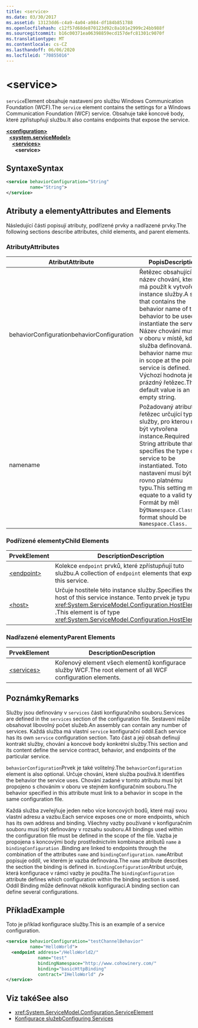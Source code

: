 ```yaml
---
title: <service>
ms.date: 03/30/2017
ms.assetid: 13123dd6-c4a9-4a04-a984-df184b851788
ms.openlocfilehash: c12f57d68de870123d92c8a101e2999c24bb988f
ms.sourcegitcommit: b16c00371ea06398859ecd157defc81301c9070f
ms.translationtype: MT
ms.contentlocale: cs-CZ
ms.lasthandoff: 06/06/2020
ms.locfileid: "70855016"
---
```

# \<service>
<span data-ttu-id="34e2d-101">`service`Element obsahuje nastavení pro službu Windows Communication Foundation (WCF).</span><span class="sxs-lookup"><span data-stu-id="34e2d-101">The `service` element contains the settings for a Windows Communication Foundation (WCF) service.</span></span> <span data-ttu-id="34e2d-102">Obsahuje také koncové body, které zpřístupňují službu.</span><span class="sxs-lookup"><span data-stu-id="34e2d-102">It also contains endpoints that expose the service.</span></span>  
  
[**\<configuration>**](../configuration-element.md)\
&nbsp;&nbsp;[**\<system.serviceModel>**](system-servicemodel.md)\
&nbsp;&nbsp;&nbsp;&nbsp;[**\<services>**](services.md)\
&nbsp;&nbsp;&nbsp;&nbsp;&nbsp;&nbsp;**\<service>**  
  
## <a name="syntax"></a><span data-ttu-id="34e2d-103">Syntaxe</span><span class="sxs-lookup"><span data-stu-id="34e2d-103">Syntax</span></span>  
  
```xml  
<service behaviorConfiguration="String"
         name="String">
</service>
```  
  
## <a name="attributes-and-elements"></a><span data-ttu-id="34e2d-104">Atributy a elementy</span><span class="sxs-lookup"><span data-stu-id="34e2d-104">Attributes and Elements</span></span>  
 <span data-ttu-id="34e2d-105">Následující části popisují atributy, podřízené prvky a nadřazené prvky.</span><span class="sxs-lookup"><span data-stu-id="34e2d-105">The following sections describe attributes, child elements, and parent elements.</span></span>  
  
### <a name="attributes"></a><span data-ttu-id="34e2d-106">Atributy</span><span class="sxs-lookup"><span data-stu-id="34e2d-106">Attributes</span></span>  
  
|<span data-ttu-id="34e2d-107">Atribut</span><span class="sxs-lookup"><span data-stu-id="34e2d-107">Attribute</span></span>|<span data-ttu-id="34e2d-108">Popis</span><span class="sxs-lookup"><span data-stu-id="34e2d-108">Description</span></span>|  
|---------------|-----------------|  
|<span data-ttu-id="34e2d-109">behaviorConfiguration</span><span class="sxs-lookup"><span data-stu-id="34e2d-109">behaviorConfiguration</span></span>|<span data-ttu-id="34e2d-110">Řetězec obsahující název chování, který se má použít k vytvoření instance služby.</span><span class="sxs-lookup"><span data-stu-id="34e2d-110">A string that contains the behavior name of the behavior to be used to instantiate the service.</span></span> <span data-ttu-id="34e2d-111">Název chování musí být v oboru v místě, kde je služba definovaná.</span><span class="sxs-lookup"><span data-stu-id="34e2d-111">The behavior name must be in scope at the point the service is defined.</span></span> <span data-ttu-id="34e2d-112">Výchozí hodnota je prázdný řetězec.</span><span class="sxs-lookup"><span data-stu-id="34e2d-112">The default value is an empty string.</span></span>|  
|<span data-ttu-id="34e2d-113">name</span><span class="sxs-lookup"><span data-stu-id="34e2d-113">name</span></span>|<span data-ttu-id="34e2d-114">Požadovaný atribut typu řetězec určující typ služby, pro kterou má být vytvořena instance.</span><span class="sxs-lookup"><span data-stu-id="34e2d-114">Required String attribute that specifies the type of the service to be instantiated.</span></span> <span data-ttu-id="34e2d-115">Toto nastavení musí být rovno platnému typu.</span><span class="sxs-lookup"><span data-stu-id="34e2d-115">This setting must equate to a valid type.</span></span> <span data-ttu-id="34e2d-116">Formát by měl být`Namespace.Class.`</span><span class="sxs-lookup"><span data-stu-id="34e2d-116">The format should be `Namespace.Class.`</span></span>|  
  
### <a name="child-elements"></a><span data-ttu-id="34e2d-117">Podřízené elementy</span><span class="sxs-lookup"><span data-stu-id="34e2d-117">Child Elements</span></span>  
  
|<span data-ttu-id="34e2d-118">Prvek</span><span class="sxs-lookup"><span data-stu-id="34e2d-118">Element</span></span>|<span data-ttu-id="34e2d-119">Description</span><span class="sxs-lookup"><span data-stu-id="34e2d-119">Description</span></span>|  
|-------------|-----------------|  
|[\<endpoint>](endpoint-element.md)|<span data-ttu-id="34e2d-120">Kolekce `endpoint` prvků, které zpřístupňují tuto službu.</span><span class="sxs-lookup"><span data-stu-id="34e2d-120">A collection of `endpoint` elements that expose this service.</span></span>|  
|[\<host>](host.md)|<span data-ttu-id="34e2d-121">Určuje hostitele této instance služby.</span><span class="sxs-lookup"><span data-stu-id="34e2d-121">Specifies the host of this service instance.</span></span> <span data-ttu-id="34e2d-122">Tento prvek je typu <xref:System.ServiceModel.Configuration.HostElement> .</span><span class="sxs-lookup"><span data-stu-id="34e2d-122">This element is of type <xref:System.ServiceModel.Configuration.HostElement>.</span></span>|  
  
### <a name="parent-elements"></a><span data-ttu-id="34e2d-123">Nadřazené elementy</span><span class="sxs-lookup"><span data-stu-id="34e2d-123">Parent Elements</span></span>  
  
|<span data-ttu-id="34e2d-124">Prvek</span><span class="sxs-lookup"><span data-stu-id="34e2d-124">Element</span></span>|<span data-ttu-id="34e2d-125">Description</span><span class="sxs-lookup"><span data-stu-id="34e2d-125">Description</span></span>|  
|-------------|-----------------|  
|[\<services>](services.md)|<span data-ttu-id="34e2d-126">Kořenový element všech elementů konfigurace služby WCF.</span><span class="sxs-lookup"><span data-stu-id="34e2d-126">The root element of all WCF configuration elements.</span></span>|  
  
## <a name="remarks"></a><span data-ttu-id="34e2d-127">Poznámky</span><span class="sxs-lookup"><span data-stu-id="34e2d-127">Remarks</span></span>  
 <span data-ttu-id="34e2d-128">Služby jsou definovány v `services` části konfiguračního souboru.</span><span class="sxs-lookup"><span data-stu-id="34e2d-128">Services are defined in the `services` section of the configuration file.</span></span> <span data-ttu-id="34e2d-129">Sestavení může obsahovat libovolný počet služeb.</span><span class="sxs-lookup"><span data-stu-id="34e2d-129">An assembly can contain any number of services.</span></span> <span data-ttu-id="34e2d-130">Každá služba má vlastní `service` konfigurační oddíl.</span><span class="sxs-lookup"><span data-stu-id="34e2d-130">Each service has its own `service` configuration section.</span></span> <span data-ttu-id="34e2d-131">Tato část a její obsah definují kontrakt služby, chování a koncové body konkrétní služby.</span><span class="sxs-lookup"><span data-stu-id="34e2d-131">This section and its content define the service contract, behavior, and endpoints of the particular service.</span></span>  
  
 <span data-ttu-id="34e2d-132">`behaviorConfiguration`Prvek je také volitelný.</span><span class="sxs-lookup"><span data-stu-id="34e2d-132">The `behaviorConfiguration` element is also optional.</span></span> <span data-ttu-id="34e2d-133">Určuje chování, které služba používá.</span><span class="sxs-lookup"><span data-stu-id="34e2d-133">It identifies the behavior the service uses.</span></span> <span data-ttu-id="34e2d-134">Chování zadané v tomto atributu musí být propojeno s chováním v oboru ve stejném konfiguračním souboru.</span><span class="sxs-lookup"><span data-stu-id="34e2d-134">The behavior specified in this attribute must link to a behavior in scope in the same configuration file.</span></span>  
  
 <span data-ttu-id="34e2d-135">Každá služba zveřejňuje jeden nebo více koncových bodů, které mají svou vlastní adresu a vazbu.</span><span class="sxs-lookup"><span data-stu-id="34e2d-135">Each service exposes one or more endpoints, which has its own address and binding.</span></span> <span data-ttu-id="34e2d-136">Všechny vazby používané v konfiguračním souboru musí být definovány v rozsahu souboru.</span><span class="sxs-lookup"><span data-stu-id="34e2d-136">All bindings used within the configuration file must be defined in the scope of the file.</span></span> <span data-ttu-id="34e2d-137">Vazba je propojena s koncovými body prostřednictvím kombinace atributů `name` a `bindingConfiguration` .</span><span class="sxs-lookup"><span data-stu-id="34e2d-137">Binding are linked to endpoints through the combination of the attributes `name` and `bindingConfiguration`.</span></span> <span data-ttu-id="34e2d-138">`name`Atribut popisuje oddíl, ve kterém je vazba definována.</span><span class="sxs-lookup"><span data-stu-id="34e2d-138">The `name` attribute describes the section the binding is defined in.</span></span> <span data-ttu-id="34e2d-139">`bindingConfiguration`Atribut určuje, která konfigurace v rámci vazby je použita.</span><span class="sxs-lookup"><span data-stu-id="34e2d-139">The `bindingConfiguration` attribute defines which configuration within the binding section is used.</span></span> <span data-ttu-id="34e2d-140">Oddíl Binding může definovat několik konfigurací.</span><span class="sxs-lookup"><span data-stu-id="34e2d-140">A binding section can define several configurations.</span></span>  
  
## <a name="example"></a><span data-ttu-id="34e2d-141">Příklad</span><span class="sxs-lookup"><span data-stu-id="34e2d-141">Example</span></span>  
 <span data-ttu-id="34e2d-142">Toto je příklad konfigurace služby.</span><span class="sxs-lookup"><span data-stu-id="34e2d-142">This is an example of a service configuration.</span></span>  
  
```xml  
<service behaviorConfiguration="testChannelBehavior"
         name="HelloWorld">
  <endpoint address="/HelloWorld2/"
            name="test"
            bindingNamespace="http://www.cohowinery.com/"
            binding="basicHttpBinding"
            contract="IHelloWorld" />
</service>
```  
  
## <a name="see-also"></a><span data-ttu-id="34e2d-143">Viz také</span><span class="sxs-lookup"><span data-stu-id="34e2d-143">See also</span></span>

- <xref:System.ServiceModel.Configuration.ServiceElement>
- [<span data-ttu-id="34e2d-144">Konfigurace služeb</span><span class="sxs-lookup"><span data-stu-id="34e2d-144">Configuring Services</span></span>](../../../wcf/configuring-services.md)
